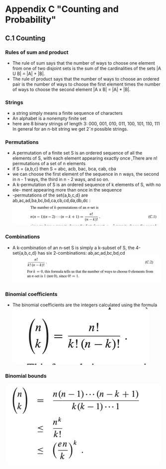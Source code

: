 # Appendix C "Counting and Probability"
## C.1 Counting
### Rules of sum and product
- The rule of sum says that the number of ways to choose one element from one of two disjoint sets is the sum of the cardinalities of the sets |A U B| = |A| + |B|.
- The rule of product says that the number of ways to choose an ordered pair is the number of ways to choose the first element times the number of ways to choose the second element |A x B| = |A| * |B|.
### Strings
- a string simply means a finite sequence of characters
- An alphabet is a nonempty finite set
- here are 8 binary strings of length 3: 000, 001, 010, 011, 100, 101, 110, 111 In general for an n-bit string we get 2ˆ𝑛 possible strings.
### Permutations
- A permutation of a finite set S is an ordered sequence of all the elements of S, with each element appearing exactly once ,There are n! permutations of a set of n elements
- if S = {a,b,c} then S = abc, acb, bac, bca, cab, cba 
- we can choose the first element of the sequence in n ways, the second in n - 1 ways, the third in n - 2 ways, and so on.
- A k-permutation of S is an ordered sequence of k elements of S, with no ele- ment appearing more than once in the sequence
- -permutations of the set{a,b,c,d} are ab,ac,ad,ba,bc,bd,ca,cb,cd,da,db,dc :
![Permutations](./Permutations.png)
### Combinations
- A k-combination of an n-set S is simply a k-subset of S, the 4-set{a,b,c,d} has six 2-combinations: ab,ac,ad,bc,bd,cd
![Combinations](./Combinations.png)
### Binomial coefficients
- The binomial coefficients are the integers calculated using the formula
![ Binomial coefficients](./Binomial_coefficients.png)
### Binomial bounds
![ Binomial bounds](./Binomial_bounds.png)
 